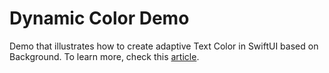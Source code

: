 # Dynamic Color Demo

Demo that illustrates how to create adaptive Text Color in SwiftUI based on Background. To learn more, check this [article](www.swiftandtips.com).
